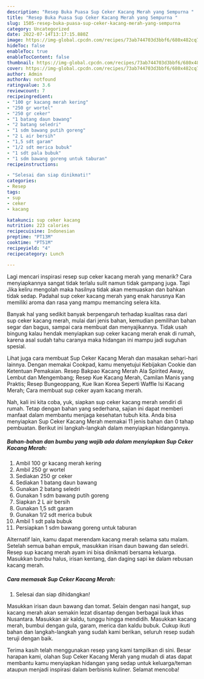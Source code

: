 ```yaml
---
description: "Resep Buka Puasa Sup Ceker Kacang Merah yang Sempurna "
title: "Resep Buka Puasa Sup Ceker Kacang Merah yang Sempurna "
slug: 1505-resep-buka-puasa-sup-ceker-kacang-merah-yang-sempurna
category: Uncategorized
date: 2022-07-14T13:17:15.880Z
image: https://img-global.cpcdn.com/recipes/73ab744703d3bbf6/680x482cq70/sup-ceker-kacang-merah-foto-resep-utama.jpg
hideToc: false
enableToc: true
enableTocContent: false
thumbnail: https://img-global.cpcdn.com/recipes/73ab744703d3bbf6/680x482cq70/sup-ceker-kacang-merah-foto-resep-utama.jpg
cover: https://img-global.cpcdn.com/recipes/73ab744703d3bbf6/680x482cq70/sup-ceker-kacang-merah-foto-resep-utama.jpg
author: Admin
authorAv: notfound
ratingvalue: 3.6
reviewcount: 7
recipeingredient:
- "100 gr kacang merah kering"
- "250 gr wortel"
- "250 gr ceker"
- "1 batang daun bawang"
- "2 batang seledri"
- "1 sdm bawang putih goreng"
- "2 L air bersih"
- "1,5 sdt garam"
- "1/2 sdt merica bubuk"
- "1 sdt pala bubuk"
- "1 sdm bawang goreng untuk taburan"
recipeinstructions:

- "Selesai dan siap dinikmati!"
categories:
- Resep
tags:
- sup
- ceker
- kacang

katakunci: sup ceker kacang 
nutrition: 223 calories
recipecuisine: Indonesian
preptime: "PT13M"
cooktime: "PT51M"
recipeyield: "4"
recipecategory: Lunch

---
```



Lagi mencari inspirasi resep sup ceker kacang merah yang menarik? Cara menyiapkannya sangat tidak terlalu sulit namun tidak gampang juga. Tapi Jika keliru mengolah maka hasilnya tidak akan memuaskan dan bahkan tidak sedap. Padahal sup ceker kacang merah yang enak harusnya Kan memiliki aroma dan rasa yang mampu memancing selera kita.


Banyak hal yang sedikit banyak berpengaruh terhadap kualitas rasa dari sup ceker kacang merah, mulai dari jenis bahan, kemudian pemilihan bahan segar dan bagus, sampai cara membuat dan menyajikannya. Tidak usah bingung kalau hendak menyiapkan sup ceker kacang merah enak di rumah, karena asal sudah tahu caranya maka hidangan ini mampu jadi suguhan spesial.

Lihat juga cara membuat Sup Ceker Kacang Merah dan masakan sehari-hari lainnya. Dengan memakai Cookpad, kamu menyetujui Kebijakan Cookie dan Ketentuan Pemakaian. Resep Bakpao Kacang Merah Ala Spirited Away, Lembut dan Mengembang; Resep Kue Kacang Merah, Camilan Manis yang Praktis; Resep Bungeoppang, Kue Ikan Korea Seperti Waffle Isi Kacang Merah; Cara membuat sup ceker ayam kacang merah.


Nah, kali ini kita coba, yuk, siapkan sup ceker kacang merah sendiri di rumah. Tetap dengan bahan yang sederhana, sajian ini dapat memberi manfaat dalam membantu menjaga kesehatan tubuh kita. Anda bisa menyiapkan Sup Ceker Kacang Merah memakai 11 jenis bahan dan 0 tahap pembuatan. Berikut ini langkah-langkah dalam menyiapkan hidangannya.

<!--inarticleads1-->

##### Bahan-bahan dan bumbu yang wajib ada dalam menyiapkan Sup Ceker Kacang Merah:

1. Ambil 100 gr kacang merah kering
1. Ambil 250 gr wortel
1. Sediakan 250 gr ceker
1. Sediakan 1 batang daun bawang
1. Gunakan 2 batang seledri
1. Gunakan 1 sdm bawang putih goreng
1. Siapkan 2 L air bersih
1. Gunakan 1,5 sdt garam
1. Gunakan 1/2 sdt merica bubuk
1. Ambil 1 sdt pala bubuk
1. Persiapkan 1 sdm bawang goreng untuk taburan


Alternatif lain, kamu dapat merendam kacang merah selama satu malam. Setelah semua bahan empuk, masukkan irisan daun bawang dan seledri. Resep sup kacang merah ayam ini bisa dinikmati bersama keluarga. Masukkan bumbu halus, irisan kentang, dan daging sapi ke dalam rebusan kacang merah. 

<!--inarticleads2-->

##### Cara memasak Sup Ceker Kacang Merah:


1. Selesai dan siap dihidangkan!

Masukkan irisan daun bawang dan tomat. Selain dengan nasi hangat, sup kacang merah akan semakin lezat disantap dengan berbagai lauk khas Nusantara. Masukkan air kaldu, tunggu hingga mendidih. Masukkan kacang merah, bumbui dengan gula, garam, merica dan kaldu bubuk. Cukup ikuti bahan dan langkah-langkah yang sudah kami berikan, seluruh resep sudah teruji dengan baik. 

Terima kasih telah menggunakan resep yang kami tampilkan di sini. Besar harapan kami, olahan Sup Ceker Kacang Merah yang mudah di atas dapat membantu kamu menyiapkan hidangan yang sedap untuk keluarga/teman ataupun menjadi inspirasi dalam berbisnis kuliner. Selamat mencoba!
